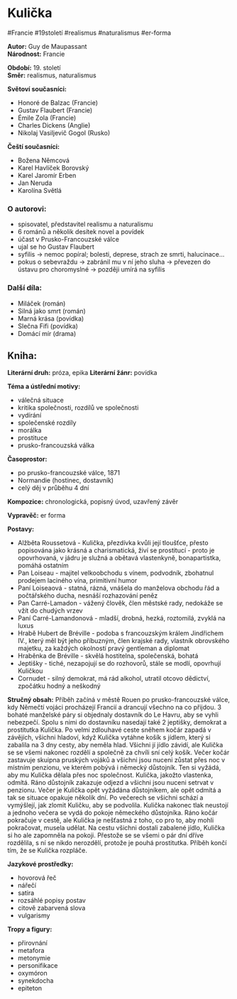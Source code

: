 # Kulička
#Francie #19století #realismus #naturalismus #er-forma

**Autor:** Guy de Maupassant  
**Národnost:** Francie  

**Období:** 19\. století  
**Směr:** realismus, naturalismus  

**Světoví současníci:**  
- Honoré de Balzac (Francie)
- Gustav Flaubert (Francie)
- Émile Zola (Francie)
- Charles Dickens (Anglie)
- Nikolaj Vasiljevič Gogol (Rusko)

**Čeští současníci:**  
- Božena Němcová
- Karel Havlíček Borovský
- Karel Jaromír Erben
- Jan Neruda
- Karolína Světlá

### O autorovi:  
- spisovatel, představitel realismu a naturalismu
- 6 románů a několik desítek novel a povídek
- účast v Prusko-Francouzské válce
- ujal se ho Gustav Flaubert
- syfilis → nemoc popíral; bolesti, deprese, strach ze smrti, halucinace...
- pokus o sebevraždu → zabránil mu v ní jeho sluha → převezen do ústavu pro choromyslné → později umírá na syfilis

### Další díla:  
- Miláček (román)
- Silná jako smrt (román)
- Marná krása (povídka)
- Slečna Fifi (povídka)
- Domácí mír (drama)

## Kniha:  

**Literární druh:** próza, epika
**Literární žánr:** povídka

**Téma a ústřední motivy:** 
- válečná situace
- kritika společnosti, rozdílů ve společnosti
- vydírání
- společenské rozdíly
- morálka
- prostituce
- prusko-francouzská válka

**Časoprostor:**
- po prusko-francouzské válce, 1871
- Normandie (hostinec, dostavník)
- celý děj v průběhu 4 dní

**Kompozice:** chronologická, popisný úvod, uzavřený závěr  

**Vypravěč:** er forma

**Postavy:**  
- Alžběta Roussetová - Kulička, přezdívka kvůli její tloušťce, přesto popisována jako krásná a charismatická, živí se prostitucí - proto je opovrhovaná, v jádru je služná a obětavá vlastenkyně, bonapartistka, pomáhá ostatním
- Pan Loiseau - majitel velkoobchodu s vínem, podvodník, zbohatnul prodejem laciného vína, primitivní humor
- Paní Loiseaová - statná, rázná, vnášela do manželova obchodu řád a počtářského ducha, nesnáší rozhazování peněz
- Pan Carré-Lamadon - vážený člověk, člen městské rady, nedokáže se vžít do chudých vrzev
- Paní Carré-Lamandonová - mladší, drobná, hezká, roztomilá, zvyklá na luxus
- Hrabě Hubert de Bréville - podoba s francouzským králem Jindřichem IV., který měl být jeho příbuzným, člen krajské rady, vlastník obrovského majetku, za každých okolností pravý gentleman a diplomat
- Hraběnka de Bréville - skvělá hostitelna, společenská, bohatá
- Jeptišky - tiché, nezapojují se do rozhovorů, stále se modlí, opovrhují Kuličkou
- Cornudet - silný demokrat, má rád alkohol, utratil otcovo dědictví, zpočátku hodný a neškodný

**Stručný obsah:** 
Příběh začíná v městě Rouen po prusko-francouzské válce, kdy Němečtí vojáci procházejí Francií a drancují všechno na co přijdou. 3 bohaté manželské páry si objednaly dostavník do Le Havru, aby se vyhli nebezpečí. Spolu s nimi do dostavníku nasedají také 2 jeptišky, demokrat a prostitutka Kulička. Po velmi zdlouhavé ceste sněhem kočár zapadá v závějích, všichni hladoví, když Kulička vytáhne košík s jídlem, který si zabalila na 3 dny cesty, aby neměla hlad. Všichni jí jídlo závidí, ale Kulička se se všemi nakonec rozdělí a společně za chvíli sní celý košík.
Večer kočár zastavuje skuipna pruských vojáků a všichni jsou nuceni zůstat přes noc v místním  penzionu, ve kterém pobývá i německý důstojník. Ten si vyžádá, aby mu Kulička dělala přes noc společnost. Kulička, jakožto vlastenka, odmítá. Ráno důstojník zakazuje odjezd a všichni jsou nuceni setrvat v penzionu. Večer je Kulička opět vyžádána důstojníkem, ale opět odmítá a tak se situace opakuje několik dní. Po večerech se všichni schází a vymýšlejí, jak zlomit Kuličku, aby se podvolila.
Kulička nakonec tlak neustojí a jednoho večera se vydá do pokoje německého důstojníka. Ráno kočár pokračuje v cestě, ale Kulička je nešťastná z toho, co pro to, aby mohli pokračovat, musela udělat.
Na cestu všichni dostali zabalené jídlo, Kulička si ho ale zapomněla na pokoji. Přestože se se všemi o pár dní dříve rozdělila, s ní se nikdo nerozdělí, protože je pouhá prostitutka. Příběh končí tím, že se Kulička rozpláče.


**Jazykové prostředky:**
- hovorová řeč
- nářečí
- satira
- rozsáhlé popisy postav
- citově zabarvená slova
- vulgarismy  

**Tropy a figury:**  
- přirovnání
- metafora
- metonymie
- personifikace
- oxymóron
- synekdocha
- epiteton